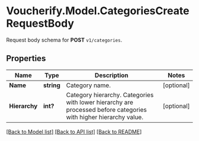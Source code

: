 # Voucherify.Model.CategoriesCreateRequestBody
Request body schema for **POST** `v1/categories`.

## Properties

Name | Type | Description | Notes
------------ | ------------- | ------------- | -------------
**Name** | **string** | Category name. | [optional] 
**Hierarchy** | **int?** | Category hierarchy. Categories with lower hierarchy are processed before categories with higher hierarchy value. | [optional] 

[[Back to Model list]](../README.md#documentation-for-models) [[Back to API list]](../README.md#documentation-for-api-endpoints) [[Back to README]](../README.md)

